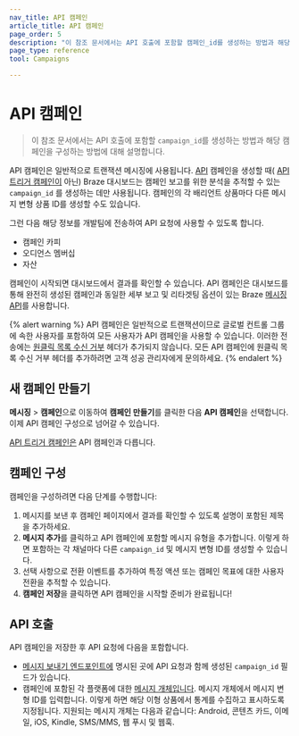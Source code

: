 ```yaml
---
nav_title: API 캠페인
article_title: API 캠페인
page_order: 5
description: "이 참조 문서에서는 API 호출에 포함할 캠페인_id를 생성하는 방법과 해당 캠페인을 구성하는 방법에 대해 설명합니다."
page_type: reference
tool: Campaigns

---
```

# API 캠페인

> 이 참조 문서에서는 API 호출에 포함할 `campaign_id`를 생성하는 방법과 해당 캠페인을 구성하는 방법에 대해 설명합니다.

API 캠페인은 일반적으로 트랜잭션 메시징에 사용됩니다. [API]({{site.baseurl}}/user_guide/engagement_tools/campaigns/building_campaigns/delivery_types/api_triggered_delivery/) 캠페인을 생성할 때( [API 트리거 캠페인이]({{site.baseurl}}/user_guide/engagement_tools/campaigns/building_campaigns/delivery_types/api_triggered_delivery/) 아닌) Braze 대시보드는 캠페인 보고를 위한 분석을 추적할 수 있는 `campaign_id` 를 생성하는 데만 사용됩니다. 캠페인의 각 배리언트 상품마다 다른 메시지 변형 상품 ID를 생성할 수도 있습니다. 

그런 다음 해당 정보를 개발팀에 전송하여 API 요청에 사용할 수 있도록 합니다.
- 캠페인 카피
- 오디언스 멤버십
- 자산

캠페인이 시작되면 대시보드에서 결과를 확인할 수 있습니다. API 캠페인은 대시보드를 통해 완전히 생성된 캠페인과 동일한 세부 보고 및 리타겟팅 옵션이 있는 Braze [메시징 API]({{site.baseurl}}/api/endpoints/messaging/)를 사용합니다.

{% alert warning %}
API 캠페인은 일반적으로 트랜잭션이므로 글로벌 컨트롤 그룹에 속한 사용자를 포함하여 모든 사용자가 API 캠페인을 사용할 수 있습니다. 이러한 전송에는 [원클릭 목록 수신 거부]({{site.baseurl}}/user_guide/administrative/app_settings/email_settings/#list-unsubscribe) 헤더가 추가되지 않습니다. 모든 API 캠페인에 원클릭 목록 수신 거부 헤더를 추가하려면 고객 성공 관리자에게 문의하세요.
{% endalert %}

## 새 캠페인 만들기

**메시징** > **캠페인**으로 이동하여 **캠페인 만들기**를 클릭한 다음 **API 캠페인**을 선택합니다. 이제 API 캠페인 구성으로 넘어갈 수 있습니다.

[API 트리거 캠페인은]({{site.baseurl}}/user_guide/engagement_tools/campaigns/building_campaigns/delivery_types/api_triggered_delivery/) API 캠페인과 다릅니다.

## 캠페인 구성

캠페인을 구성하려면 다음 단계를 수행합니다:

1. 메시지를 보낸 후 캠페인 페이지에서 결과를 확인할 수 있도록 설명이 포함된 제목을 추가하세요.
2. **메시지 추가**를 클릭하고 API 캠페인에 포함할 메시지 유형을 추가합니다. 이렇게 하면 포함하는 각 채널마다 다른 `campaign_id` 및 메시지 변형 ID를 생성할 수 있습니다. 
3. 선택 사항으로 전환 이벤트를 추가하여 특정 액션 또는 캠페인 목표에 대한 사용자 전환을 추적할 수 있습니다.
4. **캠페인 저장**을 클릭하면 API 캠페인을 시작할 준비가 완료됩니다!

## API 호출

API 캠페인을 저장한 후 API 요청에 다음을 포함합니다. 
- [메시지 보내기 엔드포인트에][2] 명시된 곳에 API 요청과 함께 생성된 `campaign_id` 필드가 있습니다.
- 캠페인에 포함된 각 플랫폼에 대한 [메시지 개체입니다]({{site.baseurl}}/api/objects_filters/#messaging-objects). 메시지 개체에서 메시지 변형 ID를 입력합니다. 이렇게 하면 해당 이형 상품에서 통계를 수집하고 표시하도록 지정됩니다. 지원되는 메시지 개체는 다음과 같습니다: Android, 콘텐츠 카드, 이메일, iOS, Kindle, SMS/MMS, 웹 푸시 및 웹훅.

[2]: {{site.baseurl}}/api/endpoints/messaging/#send-endpoints

